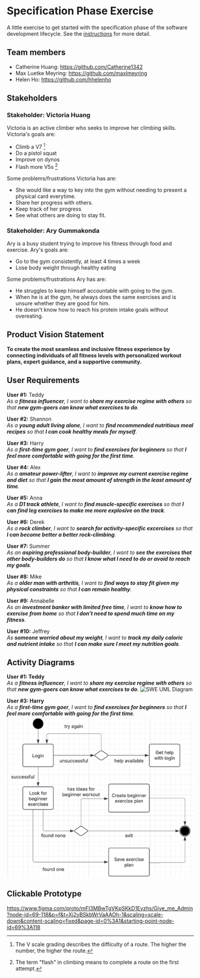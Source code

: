 # Specification Phase Exercise

A little exercise to get started with the specification phase of the software development lifecycle. See the [instructions](instructions.md) for more detail.

## Team members

- Catherine Huang: https://github.com/Catherine1342  
- Max Luetke Meyring: https://github.com/maxlmeyring 
- Helen Ho: https://github.com/hhelenho 

## Stakeholders

### Stakeholder: Victoria Huang

Victoria is an active climber who seeks to improve her climbing skills.
Victoria's goals are:
- Climb a V7 [^1]
- Do a pistol squat
- Improve on dynos
- Flash more V5s [^2]

Some problems/frustrations Victoria has are:
- She would like a way to key into the gym without needing to present a physical card everytime.
- Share her progress with others.
- Keep track of her progress
- See what others are doing to stay fit.

[^1]: The V scale grading describes the difficulty of a route. The higher the number, the higher the route.
[^2]: The term "flash" in climbing means to complete a route on the first attempt.

### Stakeholder: Ary Gummakonda

Ary is a busy student trying to improve his fitness through food and exercise.
Ary's goals are:
- Go to the gym consistently, at least 4 times a week
- Lose body weight through healthy eating

Some problems/frustrations Ary has are:
- He struggles to keep himself accountable with going to the gym.
- When he is at the gym, he always does the same exercises and is unsure whether they are good for him.
- He doesn't know how to reach his protein intake goals without overeating.


## Product Vision Statement

**To create the most seamless and inclusive fitness experience by connecting individuals of all fitness levels with personalized workout plans, expert guidance, and a supportive community.**

## User Requirements

**User #1:** Teddy  
*As a **fitness influencer**, I want to **share my exercise regime with others** so that **new gym-goers can know what exercises to do**.*

**User #2:** Shannon  
*As a **young adult living alone**, I want to **find recommended nutritious meal recipes** so that **I can cook healthy meals for myself**.*

**User #3:** Harry  
*As a **first-time gym goer**, I want to **find exercises for beginners** so that **I feel more comfortable with going for the first time**.*

**User #4:** Alex  
*As a **amateur power-lifter**, I want to **improve my current exercise regime and diet** so that **I gain the most amount of strength in the least amount of time**.*

**User #5:** Anna  
*As a **D1 track athlete**, I want to **find muscle-specific exercises** so that **I can find leg exercises to make me more explosive on the track**.*

**User #6:** Derek  
*As a **rock climber**, I want to **search for activity-specific excercises** so that **I can become better a better rock-climbing**.*

**User #7:** Summer  
*As an **aspiring professional body-builder**, I want to **see the exercises that other body-builders do** so that **I know what I need to do or avoid to reach my goals**.*

**User #8:** Mike  
*As a **older man with arthritis**, I want to **find ways to stay fit given my physical constraints** so that **I can remain healthy**.*

**User #9:** Annabelle  
*As an **investment banker with limited free time**, I want to **know how to exercise from home** so that **I don't need to spend much time on my fitness**.*

**User #10:** Jeffrey  
*As **someone worried about my weight**, I want to **track my daily caloric and nutrient intake** so that **I can make sure I meet my nutrition goals**.*


## Activity Diagrams

**User #1: Teddy**  
*As a **fitness influencer**, I want to **share my exercise regime with others** so that **new gym-goers can know what exercises to do**.*
![SWE UML Diagram](https://github.com/user-attachments/assets/8718ca09-04e6-4a0f-8adb-dbe9f11f82e6)

**User #3: Harry**  
*As a **first-time gym goer**, I want to **find exercises for beginners** so that **I feel more comfortable with going for the first time**.*
![SWE UML DIAGRAM](https://github.com/software-students-spring2025/1-specification-exercise-give_me_admin/blob/main/uml-diagram-story3.png)

## Clickable Prototype

https://www.figma.com/proto/mFI3MBwTgVKpSKkD1Eyzhs/Give_me_Admin?node-id=69-118&p=f&t=Xj2yBSkbWrVaAAOh-1&scaling=scale-down&content-scaling=fixed&page-id=0%3A1&starting-point-node-id=69%3A118
